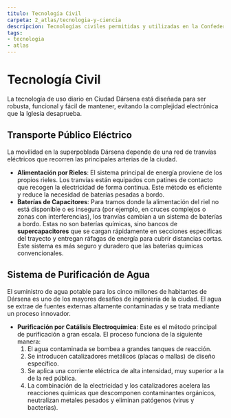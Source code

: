 ```yaml
---
titulo: Tecnología Civil
carpeta: 2_atlas/tecnologia-y-ciencia
descripcion: Tecnologías civiles permitidas y utilizadas en la Confederación Argentina bajo el Anatema Mecánico.
tags:
- tecnologia
- atlas
---
```


# Tecnología Civil

La tecnología de uso diario en Ciudad Dársena está diseñada para ser robusta, funcional y fácil de mantener, evitando la complejidad electrónica que la Iglesia desaprueba.

## Transporte Público Eléctrico

La movilidad en la superpoblada Dársena depende de una red de tranvías eléctricos que recorren las principales arterias de la ciudad.

-   **Alimentación por Rieles**: El sistema principal de energía proviene de los propios rieles. Los tranvías están equipados con patines de contacto que recogen la electricidad de forma continua. Este método es eficiente y reduce la necesidad de baterías pesadas a bordo.
-   **Baterías de Capacitores**: Para tramos donde la alimentación del riel no está disponible o es insegura (por ejemplo, en cruces complejos o zonas con interferencias), los tranvías cambian a un sistema de baterías a bordo. Estas no son baterías químicas, sino bancos de **supercapacitores** que se cargan rápidamente en secciones específicas del trayecto y entregan ráfagas de energía para cubrir distancias cortas. Este sistema es más seguro y duradero que las baterías químicas convencionales.

## Sistema de Purificación de Agua

El suministro de agua potable para los cinco millones de habitantes de Dársena es uno de los mayores desafíos de ingeniería de la ciudad. El agua se extrae de fuentes externas altamente contaminadas y se trata mediante un proceso innovador.

-   **Purificación por Catálisis Electroquímica**: Este es el método principal de purificación a gran escala. El proceso funciona de la siguiente manera:
    1.  El agua contaminada se bombea a grandes tanques de reacción.
    2.  Se introducen catalizadores metálicos (placas o mallas) de diseño específico.
    3.  Se aplica una corriente eléctrica de alta intensidad, muy superior a la de la red pública.
    4.  La combinación de la electricidad y los catalizadores acelera las reacciones químicas que descomponen contaminantes orgánicos, neutralizan metales pesados y eliminan patógenos (virus y bacterias).
